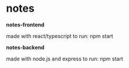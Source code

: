 # notes

**notes-frontend**

made with react/typescript
to run: npm start

**notes-backend**

made with node.js and express
to run: npm start
